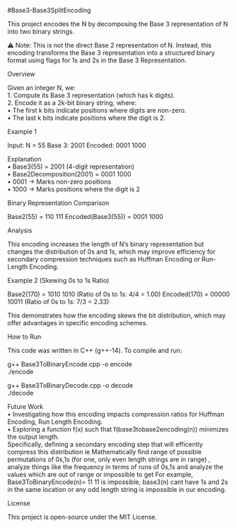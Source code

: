 #Base3-Base3SplitEncoding

This project encodes the N by decomposing the Base 3 representation of N into two binary strings.

⚠ Note: This is not the direct Base 2 representation of N. Instead, this encoding transforms the Base 3 representation into a structured binary format using flags for 1s and 2s in the Base 3 Representation. 

Overview

Given an integer N, we:  
	1.	Compute its Base 3 representation (which has k digits).  
	2.	Encode it as a 2k-bit binary string, where:  
	•	The first k bits indicate positions where digits are non-zero.  
	•	The last k bits indicate positions where the digit is 2.  

Example 1

Input:  N = 55
Base 3: 2001
Encoded: 0001 1000

Explanation  
	•	Base3(55) = 2001 (4-digit representation)  
	•	Base2Decomposition(2001) = 0001 1000  
	•	0001 → Marks non-zero positions  
	•	1000 → Marks positions where the digit is 2

Binary Representation Comparison

Base2(55) = 110 111
Encoded(Base3(55)) = 0001 1000

Analysis

This encoding increases the length of N’s binary representation but changes the distribution of 0s and 1s, which may improve efficiency for secondary compression techniques such as Huffman Encoding or Run-Length Encoding.

Example 2 (Skewing 0s to 1s Ratio)

Base2(170) = 1010 1010       (Ratio of 0s to 1s: 4/4 = 1.00)
Encoded(170) = 00000 10011   (Ratio of 0s to 1s: 7/3 = 2.33)

This demonstrates how the encoding skews the bit distribution, which may offer advantages in specific encoding schemes.

How to Run

This code was written in C++ (g++-14). To compile and run:

g++ Base3ToBinaryEncode.cpp -o encode  
./encode  

g++ Base3ToBinaryDecode.cpp -o decode  
./decode  

Future Work  
	•	Investigating how this encoding impacts compression ratios for Huffman Encoding, Run Length Encoding.  
	•	Exploring a function f(x) such that f(base3tobase2encoding(n)) minimizes the output length.  
 		Specifically, defining a secondary encoding step that will efficently compress this distribution
   		ie Mathematically find range of possible permutations of 0s,1s (for one, only even length strings are in range)
     		, analyze things like the frequency in terms of runs of 0s,1s 
       		and analyze the values which are out of range or impossible to get 
	 	For example, Base3ToBinaryEncode(n)= 11 11 is impossible, base3(n) cant have 1s and 2s in the same location
	 	or any odd length string is impossible in our encoding. 

License

This project is open-source under the MIT License.
